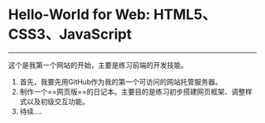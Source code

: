 # Hello-World for Web: HTML5、CSS3、JavaScript
------
这个是我第一个网站的开始，主要是练习前端的开发技能。
1. 首先，我要先用GitHub作为我的第一个可访问的网站托管服务器。
2. 制作一个==网页版==的日记本。主要目的是练习初步搭建网页框架、调整样式以及初级交互功能。
3. 待续....